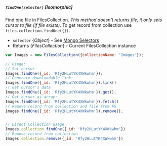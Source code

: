 ##### `findOne(selector)` [*Isomorphic*]

Find one file in FilesCollection. *This method doesn't returns file, it only sets cursor to file (if file exists)*. To get record from collection use `files.collection.findOne({})`.

 - `selector` {*Object*} - See [Mongo Selectors](http://docs.meteor.com/#selectors)
 - Returns {*FilesCollection*} - Current FilesCollection instance

```javascript
var Images = new FilesCollection({collectionName: 'Images'});

// Usage:
// Set cursor
Images.findOne({_id: 'Rfy2HLutYK4XWkwhm'});
// Generate downloadable link:
Images.findOne({_id: 'Rfy2HLutYK4XWkwhm'}).link()
// Get cursor's data
Images.findOne({_id: 'Rfy2HLutYK4XWkwhm'}).get();
// Get cursor as array:
Images.findOne({_id: 'Rfy2HLutYK4XWkwhm'}).fetch()
// Remove record from collection and file from FS
Images.findOne({_id: 'Rfy2HLutYK4XWkwhm'}).remove();


// Direct Collection usage
Images.collection.findOne({_id: 'Rfy2HLutYK4XWkwhm'})
// Remove record from collection
Images.collection.remove({_id: 'Rfy2HLutYK4XWkwhm'})
```